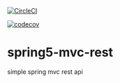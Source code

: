 [![CircleCI](https://circleci.com/gh/twolak88/spring5-mvc-rest.svg?style=svg&circle-token=53b3cc12ac1b1cc7e4ace01cb7fe455f211332df)](https://app.circleci.com/pipelines/github/twolak88/spring5-mvc-rest?branch=master)

[![codecov](https://codecov.io/gh/twolak88/spring5-mvc-rest/branch/master/graph/badge.svg?token=WIZ7WYP71M)](https://codecov.io/gh/twolak88/spring5-mvc-rest)

# spring5-mvc-rest
simple spring mvc rest api
